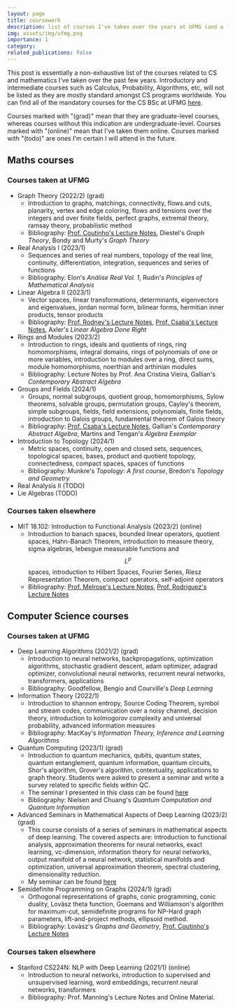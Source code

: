 ```yaml
---
layout: page
title: coursework
description: list of courses I've taken over the years at UFMG (and a few extra ones from other places)
img: assets/img/ufmg.png
importance: 1
category:
related_publications: false
---
```


This post is essentially a non-exhaustive list of the courses related to CS and mathematics I've taken over the past few years. Introductory and intermediate courses such as Calculus, Probability, Algorithms, etc, will not be listed as they are mostly standard amongst CS programs worldwide. You can find all of the mandatory courses for the CS BSc at UFMG [here](https://ufmg.br/cursos/graduacao/2377/91205).

Courses marked with "(grad)" mean that they are graduate-level courses, whereas courses without this indication are undergraduate-level. Courses marked with "(online)" mean that I've taken them online. Courses marked with "(todo)" are ones I'm certain I will attend in the future.
## Maths courses 
### Courses taken at UFMG
* Graph Theory (2022/2) (grad)
  + Introduction to graphs, matchings, connectivity, flows and cuts, planarity, vertex and edge coloring, flows and tensions over the integers and over finite fields, perfect graphs, extremal theory, ramsay theory, probabilistic method
  + Bibliography: [Prof. Coutinho's Lecture Notes](https://homepages.dcc.ufmg.br/~gabriel/assets/files/coutinho-grafos-ufmg.pdf), Diestel's *Graph Theory*, Bondy and Murty's *Graph Theory*
* Real Analysis I (2023/1)
  + Sequences and series of real numbers, topology of the real line, continuity, differentiation, integration, sequences and series of functions
  + Bibliography: Elon's *Análise Real Vol. 1*, Rudin's *Principles of Mathematical Analysis*
* Linear Algebra II (2023/1)
  + Vector spaces, linear transformations, determinants, eigenvectors and eigenvalues, jordan normal form, bilinear forms, hermitian inner products, tensor products
  + Bibliography: [Prof. Rodney's Lecture Notes](http://150.164.25.15/~rodney/notas_de_aula/algebraLinear.pdf), [Prof. Csaba's Lecture Notes](https://schcs.github.io/WP/index.php/ensino/algebra-linear-ii/), Axler's *Linear Algebra Done Right*
* Rings and Modules (2023/2)
  + Introduction to rings, ideals and quotients of rings, ring homomorphisms, integral domains, rings of polynomials of one or more variables, introduction to modules over a ring, direct sums, module homomorphisms, noerthian and arthinian modules
  + Bibliography: Lecture Notes by Prof. Ana Cristina Vieira, Gallian's *Contemporary Abstract Algebra*
* Groups and Fields (2024/1)
  + Groups, normal subgroups, quotient group, homomorphisms, Sylow theorems, solvable groups, permutation groups, Cayley's theorem, simple subgroups, fields, field extensions, polynomials, finite fields, introduction to Galois groups, fundamental theorem of Galois theory
  + Bibliography: [Prof. Csaba's Lecture Notes](https://schcs.github.io/WP/index.php/ensino/grupos-e-corpos/), Gallian's *Contemporary Abstract Algebra*, Martins and Tengan's *Álgebra Exemplar*
* Introduction to Topology (2024/1) 
  + Metric spaces, continuity, open and closed sets, sequences, topological spaces, bases, product and quotient topology, connectedness, compact spaces, spaces of functions
  + Bibliography: Munkre's *Topology: A first course*, Bredon's *Topology and Geometry*
* Real Analysis II (TODO) 
* Lie Algebras (TODO)

### Courses taken elsewhere
* MIT 18.102: Introduction to Functional Analysis (2023/2) (online)
  + Introduction to banach spaces, bounded linear operators, quotient spaces, Hahn-Banach Theorem, introduction to measure theory, sigma algebras, lebesgue measurable functions and $$ L^p $$ spaces, introduction to Hilbert Spaces, Fourier Series, Riesz Representation Theorem, compact operators, self-adjoint operators
  + Bibliography: [Prof. Melrose's Lecture Notes](https://ocw.mit.edu/courses/18-102-introduction-to-functional-analysis-spring-2021/resources/mit18_102s20_lec_fa/), [Prof. Rodriguez's Lecture Notes](https://ocw.mit.edu/courses/18-102-introduction-to-functional-analysis-spring-2021/pages/lecture-notes-and-readings/)

## Computer Science courses
### Courses taken at UFMG
* Deep Learning Algorithms (2021/2) (grad)
  + Introduction to neural networks, backpropagations, optimization algorithms, stochastic gradient descent, adam optimizer, adagrad optimizer, convolutional neural networks, recurrent neural networks, transformers, applications
  + Bibliography: Goodfellow, Bengio and Courville's *Deep Learning*
* Information Theory (2022/1)
  + Introduction to shannon entropy, Source Coding Theorem, symbol and stream codes, communication over a noisy channel, decision theory, introduction to kolmogorov complexity and universal probability, advanced information measures
  + Bibliography: MacKay's *Information Theory, Inference and Learning Algorithms*
* Quantum Computing (2023/1) (grad)
  + Introduction to quantum mechanics, qubits, quantum states, quantum entanglement, quantum information, quantum circuits, Shor's algorithm, Grover's algorithm, contextuality, applications to graph theory. Students were asked to present a seminar and write a survey related to specific fields within QC.
  + The seminar I presented in this class can be found [here](https://henriqueassumpcao.github.io/projects/seminars/)
  + Bibliography: Nielsen and Chuang's *Quantum Computation and Quantum Information*
* Advanced Seminars in Mathematical Aspects of Deep Learning (2023/2) (grad)
  + This course consists of a series of seminars in mathematical aspects of deep learning. The covered aspects are: introduction to functional analysis, approximation theorems for neural networks, exact learning, vc-dimension, information theory for neural networks, output manifold of a neural network, statistical manifolds and optimization, universal approximation theorem, spectral clustering, dimensionality reduction.
  + My seminar can be found [here](https://henriqueassumpcao.github.io/projects/seminars/)
* Semidefinite Programming on Graphs (2024/1) (grad)
  + Orthogonal representations of graphs, conic programming, conic duality, Lovàsz theta function, Goemans and Williamson's algorithm for maximum-cut, semidefinite programs for NP-Hard graph parameters, lift-and-project methods, ellipsoid method.
  + Bibliography: Lovàsz's *Graphs and Geometry*, [Prof. Coutinho's Lecture Notes](https://homepages.dcc.ufmg.br/~gabriel/assets/files/coutinho-sdpnotes-ufmg.pdf)

### Courses taken elsewhere
* Stanford CS224N: NLP with Deep Learning (2021/1) (online)
  + Introduction to neural networks, introduction to supervised and unsupervised learning, word embeddings, recurrent neural networks, transformers
  + Bibliography: Prof. Manning's Lecture Notes and Online Material.

